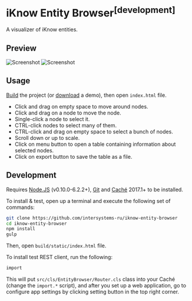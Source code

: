 # iKnow Entity Browser<sup>[development]</sup>

A visualizer of iKnow entities.

Preview
-------

![Screenshot](https://cloud.githubusercontent.com/assets/4989256/20866693/9b244248-ba3b-11e6-907d-6779e90002b8.png)
![Screenshot](https://cloud.githubusercontent.com/assets/4989256/20610106/becaeac6-b29d-11e6-987b-670998ac048e.png)

Usage
-----

[Build](#development) the project (or [download](https://github.com/intersystems-ru/iknow-entity-browser/releases) a demo), then open `index.html` file.

+ Click and drag on empty space to move around nodes.
+ Click and drag on a node to move the node.
+ Single-click a node to select it.
+ CTRL-click nodes to select many of them.
+ CTRL-click and drag on empty space to select a bunch of nodes.
+ Scroll down or up to scale.
+ Click on menu button to open a table containing information about selected nodes.
+ Click on export button to save the table as a file.

Development
-----------

Requires [Node.JS](https://nodejs.org) (v0.10.0-6.2.2+),
[Git](https://git-scm.com) and
[Caché](http://www.intersystems.com/library/software-downloads/) 2017.1+
to be installed.

To install & test, open up a terminal and execute the following set of commands:

```sh
git clone https://github.com/intersystems-ru/iknow-entity-browser
cd iknow-entity-browser
npm install
gulp
```

Then, open `build/static/index.html` file.

To install test REST client, run the following:

```bash
import
```

This will put `src/cls/EntityBrowser/Router.cls` class into your Caché (change the `import.*`
script), and after you set up a web application, go to configure app settings by clicking setting 
button in the top right corner.